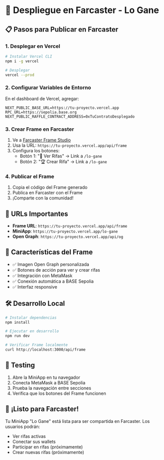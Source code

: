 # 🚀 Despliegue en Farcaster - Lo Gane

## 📋 Pasos para Publicar en Farcaster

### 1. Desplegar en Vercel

```bash
# Instalar Vercel CLI
npm i -g vercel

# Desplegar
vercel --prod
```

### 2. Configurar Variables de Entorno

En el dashboard de Vercel, agregar:

```
NEXT_PUBLIC_BASE_URL=https://tu-proyecto.vercel.app
RPC_URL=https://sepolia.base.org
NEXT_PUBLIC_RAFFLE_CONTRACT_ADDRESS=0xTuContratoDesplegado
```

### 3. Crear Frame en Farcaster

1. Ve a [Farcaster Frame Studio](https://warpcast.com/~/developers/frames)
2. Usa la URL: `https://tu-proyecto.vercel.app/api/frame`
3. Configura los botones:
   - Botón 1: "🎲 Ver Rifas" → Link a `/lo-gane`
   - Botón 2: "🏆 Crear Rifa" → Link a `/lo-gane`

### 4. Publicar el Frame

1. Copia el código del Frame generado
2. Publica en Farcaster con el Frame
3. ¡Comparte con la comunidad!

## 🔗 URLs Importantes

- **Frame URL**: `https://tu-proyecto.vercel.app/api/frame`
- **MiniApp**: `https://tu-proyecto.vercel.app/lo-gane`
- **Open Graph**: `https://tu-proyecto.vercel.app/api/og`

## 🎯 Características del Frame

- ✅ Imagen Open Graph personalizada
- ✅ Botones de acción para ver y crear rifas
- ✅ Integración con MetaMask
- ✅ Conexión automática a BASE Sepolia
- ✅ Interfaz responsive

## 🛠️ Desarrollo Local

```bash
# Instalar dependencias
npm install

# Ejecutar en desarrollo
npm run dev

# Verificar Frame localmente
curl http://localhost:3000/api/frame
```

## 📱 Testing

1. Abre la MiniApp en tu navegador
2. Conecta MetaMask a BASE Sepolia
3. Prueba la navegación entre secciones
4. Verifica que los botones del Frame funcionen

## 🎉 ¡Listo para Farcaster!

Tu MiniApp "Lo Gane" está lista para ser compartida en Farcaster. Los usuarios podrán:

- Ver rifas activas
- Conectar sus wallets
- Participar en rifas (próximamente)
- Crear nuevas rifas (próximamente)
